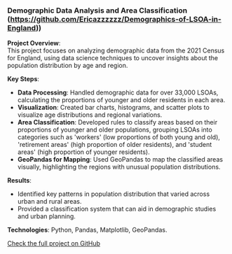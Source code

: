 ### Demographic Data Analysis and Area Classification (https://github.com/Ericazzzzzz/Demographics-of-LSOA-in-England))

**Project Overview**:  
This project focuses on analyzing demographic data from the 2021 Census for England, using data science techniques to uncover insights about the population distribution by age and region.

**Key Steps**:
- **Data Processing**: Handled demographic data for over 33,000 LSOAs, calculating the proportions of younger and older residents in each area.
- **Visualization**: Created bar charts, histograms, and scatter plots to visualize age distributions and regional variations.
- **Area Classification**: Developed rules to classify areas based on their proportions of younger and older populations, grouping LSOAs into categories such as 'workers' (low proportions of both young and old), 'retirement areas' (high proportion of older residents), and 'student areas' (high proportion of younger residents).
- **GeoPandas for Mapping**: Used GeoPandas to map the classified areas visually, highlighting the regions with unusual population distributions.

**Results**:
- Identified key patterns in population distribution that varied across urban and rural areas.
- Provided a classification system that can aid in demographic studies and urban planning.

**Technologies**: Python, Pandas, Matplotlib, GeoPandas.

[Check the full project on GitHub](https://github.com/Ericazzzzzz/Demographics-of-LSOA-in-England)
